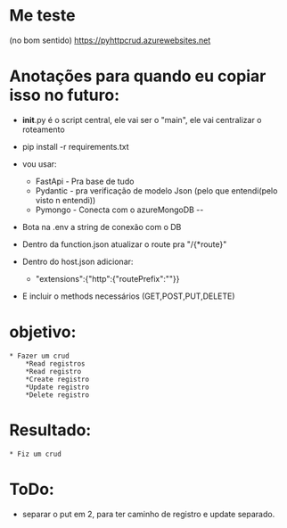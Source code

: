 # Me teste
(no bom sentido)
https://pyhttpcrud.azurewebsites.net

# Anotações para quando eu copiar isso no futuro:
* __init__.py é o script central, ele vai ser o "main", ele vai centralizar o roteamento
* pip install -r requirements.txt
* vou usar:
    * FastApi - Pra base de tudo
    * Pydantic - pra verificação de modelo Json (pelo que entendi(pelo visto n entendi))
    * Pymongo - Conecta com o azureMongoDB
--
* Bota na .env a string de conexão com o DB
* Dentro da function.json atualizar o route pra "/{*route}"
* Dentro do host.json adicionar:
    * "extensions":{"http":{"routePrefix":""}}

* E incluir o methods necessários (GET,POST,PUT,DELETE)
    

# objetivo:
    * Fazer um crud
        *Read registros
        *Read registro
        *Create registro
        *Update registro
        *Delete registro

# Resultado:
    * Fiz um crud

# ToDo:
* separar o put em 2, para ter caminho de registro e update separado.